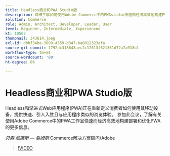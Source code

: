 ```yaml
---
title: Headless商业和PWA Studio版
description: 详细了解如何使用Adobe Commerce中的PWAstudio快速而经济高效地构建PWA和优化部署
solution: Commerce
role: Admin, Architect, Developer, Leader, User
level: Beginner, Intermediate, Experienced
kt: 10562
thumbnail: 343814.jpeg
exl-id: dbbf34be-3009-4559-b347-ba8012323afa
source-git-commit: 1792dc318643aec2c12613f621361d72a7a918b1
workflow-type: tm+mt
source-wordcount: '80'
ht-degree: 0%

---
```


# Headless商业和PWA Studio版

Headless和渐进式Web应用程序(PWA)正在重新定义消费者如何使用其移动设备，提供快速、引人入胜且与应用程序类似的浏览体验。 参加此会议，了解有关使用Adobe Commerce中的PWA工作室快速而经济高效地构建部署和优化PWA的更多信息。

*贝森·威廉斯 — 詹姆斯* Commerce解决方案顾问/Adobe

>[!VIDEO](https://video.tv.adobe.com/v/343814/?quality=12&learn=on)
